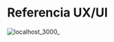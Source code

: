 


# Referencia UX/UI 
![localhost_3000_](https://github.com/user-attachments/assets/473c0790-e6fc-4611-a12e-9ecf3602fa8b)
